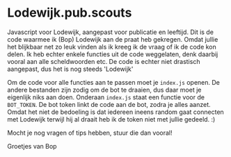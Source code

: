 # Lodewijk.pub.scouts
Javascript voor Lodewijk, aangepast voor publicatie en leeftijd.
Dit is de code waarmee ik (Bop) Lodewijk aan de praat heb gekregen. 
Omdat jullie het blijkbaar net zo leuk vinden als ik kreeg ik de vraag of ik de code kon delen.
Ik heb echter enkele functies uit de code weggelaten, denk daarbij vooral aan alle scheldwoorden etc. 
De code is echter niet drastisch aangepast, dus het is nog steeds 'Lodewijk'

Om de code voor alle functies aan te passen moet je `index.js` openen. De andere bestanden zijn zodig om de bot te draaien, dus daar moet je eigenlijk niks aan doen.
Onderaan `index.js` staat een functie voor de `BOT_TOKEN`. De bot token linkt de code aan de bot, zodra je alles aanzet.
Omdat het niet de bedoeling is dat iedereen ineens random gaat connecten met Lodewijk terwijl hij al draait heb ik de token niet met jullie gedeeld. :)

Mocht je nog vragen of tips hebben, stuur die dan vooral!


Groetjes van Bop
